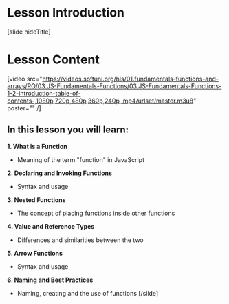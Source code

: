 # Lesson Introduction

[slide hideTitle]

# Lesson Content

[video src="https://videos.softuni.org/hls/01.fundamentals-functions-and-arrays/RO/03.JS-Fundamentals-Functions/03.JS-Fundamentals-Functions-1-2-introduction-table-of-contents-,1080p,720p,480p,360p,240p,.mp4/urlset/master.m3u8" poster="" /]

## In this lesson you will learn:

**1. What is a Function**

- Meaning of the term "function" in JavaScript 

**2. Declaring and Invoking Functions**

- Syntax and usage 

**3. Nested Functions**

- The concept of placing functions inside other functions 

**4. Value and Reference Types**

- Differences and similarities between the two

**5. Arrow Functions**

- Syntax and usage

**6. Naming and Best Practices**

- Naming, creating and the use of functions
[/slide]
